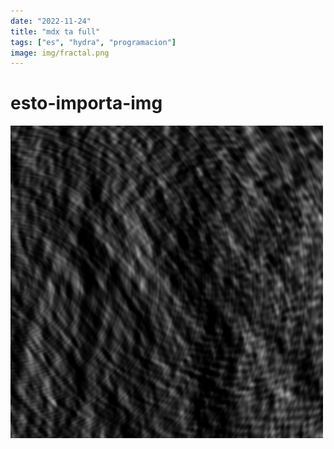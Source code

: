 ```yaml
---
date: "2022-11-24"
title: "mdx ta full"
tags: ["es", "hydra", "programacion"]
image: img/fractal.png
---
```


# esto-importa-img

![Alt ejemplo-0](./img/ondas.png)
